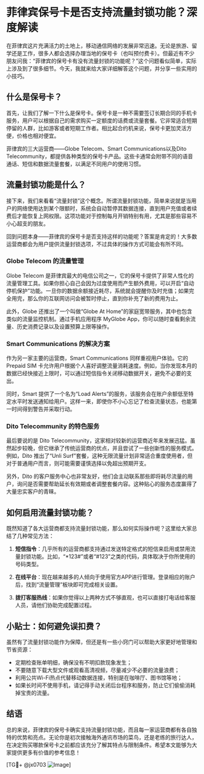# 菲律宾保号卡是否支持流量封锁功能？深度解读

在菲律宾这片充满活力的土地上，移动通信网络的发展非常迅速。无论是旅游、留学还是工作，很多人都会选择办理当地的保号卡（也叫预付费卡）。但最近有不少朋友问我：“菲律宾的保号卡有没有流量封锁的功能呢？”这个问题看似简单，实际上涉及到了很多细节。今天，我就来给大家详细解答这个问题，并分享一些实用的小技巧。

## 什么是保号卡？

首先，让我们了解一下什么是保号卡。保号卡是一种不需要签订长期合同的手机卡服务，用户可以根据自己的需求购买一定额度的话费或流量套餐。它非常适合短期停留的人群，比如游客或者短期工作者。相比起合约机来说，保号卡更加灵活方便，价格也相对便宜。

菲律宾的三大运营商——Globe Telecom、Smart Communications以及Dito Telecommunity，都提供各种类型的保号卡产品。这些卡通常会附带不同的语音通话、短信和数据流量套餐，以满足不同用户的使用习惯。

## 流量封锁功能是什么？

接下来，我们来看看“流量封锁”这个概念。所谓流量封锁功能，简单来说就是当用户的网络使用达到某个限额时，系统会自动暂停其数据连接，直到用户充值或者续费后才能恢复上网权限。这项功能对于控制每月开销特别有用，尤其是那些容易不小心超支的朋友。

回到问题本身——菲律宾的保号卡是否支持这样的功能呢？答案是肯定的！大多数运营商都会为用户提供流量封锁选项，不过具体的操作方式可能会有所不同。

### Globe Telecom 的流量管理

Globe Telecom 是菲律宾最大的电信公司之一，它的保号卡提供了非常人性化的流量管理工具。如果你担心自己会因为过度使用而产生额外费用，可以开启“自动停机保护”功能。一旦你的数据余额接近耗尽，系统就会提醒你及时充值；如果完全用完，那么你的互联网访问会被暂时停止，直到你补充了新的费用为止。

此外，Globe 还推出了一个叫做“Globe At Home”的家庭宽带服务，其中也包含类似的流量监控机制。通过手机应用程序 MyGlobe App，你可以随时查看剩余流量、历史消费记录以及设置预算上限等操作。

### Smart Communications 的解决方案

作为另一家主要的运营商，Smart Communications 同样重视用户体验。它的 Prepaid SIM 卡允许用户根据个人喜好调整流量消耗速度。例如，当你发现本月的数据已经快接近上限时，可以通过短信指令关闭移动数据开关，避免不必要的支出。

同时，Smart 提供了一个名为“Load Alerts”的服务，该服务会在账户余额低至特定水平时发送通知给用户。这样一来，即使你不小心忘记了检查流量状态，也能第一时间得到警告并采取行动。

### Dito Telecommunity 的特色服务

最后要说的是 Dito Telecommunity，这家相对较新的运营商近年来发展迅猛。虽然起步较晚，但它继承了传统运营商的优点，并且尝试了一些创新性的服务模式。例如，Dito 推出了“Unli Surf”套餐，这种无限流量计划非常适合重度使用者，但对于普通用户而言，则可能需要谨慎选择以免超出预期开支。

另外，Dito 的客户服务中心也非常友好，他们会主动联系那些即将耗尽流量的用户，询问是否需要帮助延长有效期或者调整套餐内容。这种贴心的服务态度赢得了大量忠实客户的青睐。

## 如何启用流量封锁功能？

既然知道了各大运营商都支持流量封锁功能，那么如何实际操作呢？这里给大家总结了几种常见方法：

1. **短信指令**：几乎所有的运营商都支持通过发送特定格式的短信来启用或禁用流量封锁功能。比如，“*123#”或者“#123”之类的代码，具体取决于你所使用的号码类型。
   
2. **在线平台**：现在越来越多的人倾向于使用官方APP进行管理。登录相应的账户后，找到“流量管理”板块即可完成相关设置。

3. **拨打客服热线**：如果你觉得以上两种方式不够直观，也可以直接打电话给客服人员，请他们协助完成配置过程。

## 小贴士：如何避免误扣费？

虽然有了流量封锁功能作为保障，但还是有一些小窍门可以帮助大家更好地管理和节省资源：

- 定期检查账单明细，确保没有不明扣款现象发生；
- 不要随意下载大型文件或观看高清视频，尽量减少不必要的流量浪费；
- 利用公共Wi-Fi热点代替移动数据连接，特别是在咖啡厅、图书馆等地；
- 如果长时间不使用手机，请记得手动关闭后台程序和服务，防止它们偷偷消耗掉宝贵的流量。

## 结语

总的来说，菲律宾的保号卡确实支持流量封锁功能，而且每一家运营商都有各自独特的优势和亮点。无论你是初次接触海外通讯市场的菜鸟，还是老练的旅行达人，在决定购买哪款保号卡之前都应该充分了解其特点与限制条件。希望本文能够为大家提供更多有价值的参考信息！

[TG💪+ @jx0703 ![Image](https://github.com/user-attachments/assets/dbca1d08-cadb-493c-b0ec-ad6f7a83f270)]